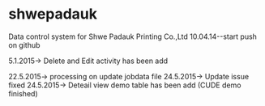# shwepadauk
Data control system for Shwe Padauk Printing Co.,Ltd
10.04.14--start push on github

5.1.2015-> Delete and Edit activity has been add

22.5.2015-> processing on update jobdata file
24.5.2015-> Update issue fixed
24.5.2015-> Deteail view demo table has been add (CUDE demo finished)
